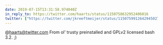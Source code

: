 ```yaml
---
date: 2019-07-15T13:31:58.974040Z
in_reply_to: https://twitter.com/haarts/status/1150758632952406016
twitter: ["https://twitter.com/jkreeftmeijer/status/1150759912642945027"]
---
```

@haarts@twitter.com From ol’ trusty preinstalled and GPLv2 licensed bash 3.2. ;)
